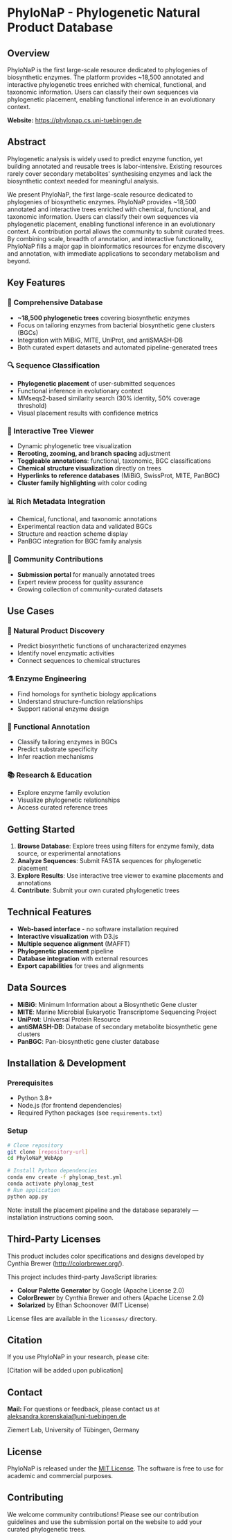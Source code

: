 # PhyloNaP - Phylogenetic Natural Product Database

## Overview

PhyloNaP is the first large-scale resource dedicated to phylogenies of biosynthetic enzymes. The platform provides ~18,500 annotated and interactive phylogenetic trees enriched with chemical, functional, and taxonomic information. Users can classify their own sequences via phylogenetic placement, enabling functional inference in an evolutionary context.

**Website:** https://phylonap.cs.uni-tuebingen.de

## Abstract

Phylogenetic analysis is widely used to predict enzyme function, yet building annotated and reusable trees is labor-intensive. Existing resources rarely cover secondary metabolites' synthesising enzymes and lack the biosynthetic context needed for meaningful analysis.

We present PhyloNaP, the first large-scale resource dedicated to phylogenies of biosynthetic enzymes. PhyloNaP provides ~18,500 annotated and interactive trees enriched with chemical, functional, and taxonomic information. Users can classify their own sequences via phylogenetic placement, enabling functional inference in an evolutionary context. A contribution portal allows the community to submit curated trees. By combining scale, breadth of annotation, and interactive functionality, PhyloNaP fills a major gap in bioinformatics resources for enzyme discovery and annotation, with immediate applications to secondary metabolism and beyond.

## Key Features

### 🧬 Comprehensive Database
- **~18,500 phylogenetic trees** covering biosynthetic enzymes
- Focus on tailoring enzymes from bacterial biosynthetic gene clusters (BGCs)
- Integration with MiBiG, MITE, UniProt, and antiSMASH-DB
- Both curated expert datasets and automated pipeline-generated trees

### 🔍 Sequence Classification
- **Phylogenetic placement** of user-submitted sequences
- Functional inference in evolutionary context
- MMseqs2-based similarity search (30% identity, 50% coverage threshold)
- Visual placement results with confidence metrics

### 🌳 Interactive Tree Viewer
- Dynamic phylogenetic tree visualization
- **Rerooting, zooming, and branch spacing** adjustment
- **Toggleable annotations**: functional, taxonomic, BGC classifications
- **Chemical structure visualization** directly on trees
- **Hyperlinks to reference databases** (MiBiG, SwissProt, MITE, PanBGC)
- **Cluster family highlighting** with color coding

### 📊 Rich Metadata Integration
- Chemical, functional, and taxonomic annotations
- Experimental reaction data and validated BGCs
- Structure and reaction scheme display
- PanBGC integration for BGC family analysis

### 🤝 Community Contributions
- **Submission portal** for manually annotated trees
- Expert review process for quality assurance
- Growing collection of community-curated datasets

## Use Cases

### 🧪 Natural Product Discovery
- Predict biosynthetic functions of uncharacterized enzymes
- Identify novel enzymatic activities
- Connect sequences to chemical structures

### ⚗️ Enzyme Engineering
- Find homologs for synthetic biology applications
- Understand structure-function relationships
- Support rational enzyme design

### 🔬 Functional Annotation
- Classify tailoring enzymes in BGCs
- Predict substrate specificity
- Infer reaction mechanisms

### 📚 Research & Education
- Explore enzyme family evolution
- Visualize phylogenetic relationships
- Access curated reference trees

## Getting Started

1. **Browse Database**: Explore trees using filters for enzyme family, data source, or experimental annotations
2. **Analyze Sequences**: Submit FASTA sequences for phylogenetic placement
3. **Explore Results**: Use interactive tree viewer to examine placements and annotations
4. **Contribute**: Submit your own curated phylogenetic trees

## Technical Features

- **Web-based interface** - no software installation required
- **Interactive visualization** with D3.js
- **Multiple sequence alignment** (MAFFT)
- **Phylogenetic placement** pipeline
- **Database integration** with external resources
- **Export capabilities** for trees and alignments

## Data Sources

- **MiBiG**: Minimum Information about a Biosynthetic Gene cluster
- **MITE**: Marine Microbial Eukaryotic Transcriptome Sequencing Project
- **UniProt**: Universal Protein Resource
- **antiSMASH-DB**: Database of secondary metabolite biosynthetic gene clusters
- **PanBGC**: Pan-biosynthetic gene cluster database

## Installation & Development

### Prerequisites
- Python 3.8+
- Node.js (for frontend dependencies)
- Required Python packages (see `requirements.txt`)

### Setup

```bash
# Clone repository
git clone [repository-url]
cd PhyloNaP_WebApp

# Install Python dependencies
conda env create -f phylonap_test.yml
conda activate phylonap_test
# Run application
python app.py
```

Note: install the placement pipeline and the database separately — installation instructions coming soon.

## Third-Party Licenses

This product includes color specifications and designs developed by Cynthia Brewer (http://colorbrewer.org/).

This project includes third-party JavaScript libraries:
- **Colour Palette Generator** by Google (Apache License 2.0)
- **ColorBrewer** by Cynthia Brewer and others (Apache License 2.0)
- **Solarized** by Ethan Schoonover (MIT License)

License files are available in the `licenses/` directory.

## Citation

If you use PhyloNaP in your research, please cite:

[Citation will be added upon publication]

## Contact

**Mail:** For questions or feedback, please contact us at [aleksandra.korenskaia@uni-tuebingen.de](mailto:aleksandra.korenskaia@uni-tuebingen.de)

Ziemert Lab, University of Tübingen, Germany

## License

PhyloNaP is released under the [MIT License](https://opensource.org/licenses/MIT). The software is free to use for academic and commercial purposes.

## Contributing

We welcome community contributions! Please see our contribution guidelines and use the submission portal on the website to add your curated phylogenetic trees.

